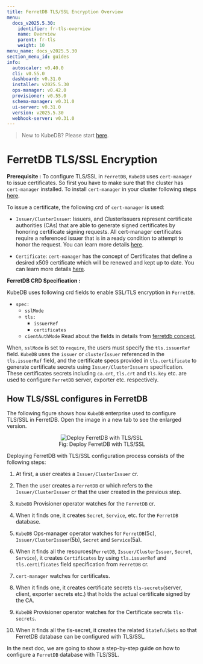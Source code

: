 ```yaml
---
title: FerretDB TLS/SSL Encryption Overview
menu:
  docs_v2025.5.30:
    identifier: fr-tls-overview
    name: Overview
    parent: fr-tls
    weight: 10
menu_name: docs_v2025.5.30
section_menu_id: guides
info:
  autoscaler: v0.40.0
  cli: v0.55.0
  dashboard: v0.31.0
  installer: v2025.5.30
  ops-manager: v0.42.0
  provisioner: v0.55.0
  schema-manager: v0.31.0
  ui-server: v0.31.0
  version: v2025.5.30
  webhook-server: v0.31.0
---
```


> New to KubeDB? Please start [here](/docs/v2025.5.30/README).

# FerretDB TLS/SSL Encryption

**Prerequisite :** To configure TLS/SSL in `FerretDB`, `KubeDB` uses `cert-manager` to issue certificates. So first you have to make sure that the cluster has `cert-manager` installed. To install `cert-manager` in your cluster following steps [here](https://cert-manager.io/docs/installation/kubernetes/).

To issue a certificate, the following crd of `cert-manager` is used:

- `Issuer/ClusterIssuer`: Issuers, and ClusterIssuers represent certificate authorities (CAs) that are able to generate signed certificates by honoring certificate signing requests. All cert-manager certificates require a referenced issuer that is in a ready condition to attempt to honor the request. You can learn more details [here](https://cert-manager.io/docs/concepts/issuer/).

- `Certificate`: `cert-manager` has the concept of Certificates that define a desired x509 certificate which will be renewed and kept up to date. You can learn more details [here](https://cert-manager.io/docs/concepts/certificate/).

**FerretDB CRD Specification :**

KubeDB uses following crd fields to enable SSL/TLS encryption in `FerretDB`.

- `spec:`
    - `sslMode`
    - `tls:`
        - `issuerRef`
        - `certificates`
    - `cientAuthMode`
      Read about the fields in details from [ferretdb concept](/docs/v2025.5.30/guides/ferretdb/concepts/ferretdb),

When, `sslMode` is set to `require`, the users must specify the `tls.issuerRef` field. `KubeDB` uses the `issuer` or `clusterIssuer` referenced in the `tls.issuerRef` field, and the certificate specs provided in `tls.certificate` to generate certificate secrets using `Issuer/ClusterIssuers` specification. These certificates secrets including `ca.crt`, `tls.crt` and `tls.key` etc. are used to configure `FerretDB` server, exporter etc. respectively.

## How TLS/SSL configures in FerretDB

The following figure shows how `KubeDB` enterprise used to configure TLS/SSL in FerretDB. Open the image in a new tab to see the enlarged version.

<figure align="center">
<img alt="Deploy FerretDB with TLS/SSL" src="/docs/v2025.5.30/images/ferretdb/fr-tls.svg">
<figcaption align="center">Fig: Deploy FerretDB with TLS/SSL</figcaption>
</figure>

Deploying FerretDB with TLS/SSL configuration process consists of the following steps:

1. At first, a user creates a `Issuer/ClusterIssuer` cr.

2. Then the user creates a `FerretDB` cr which refers to the `Issuer/ClusterIssuer` cr that the user created in the previous step.

3. `KubeDB` Provisioner  operator watches for the `FerretDB` cr.

4. When it finds one, it creates `Secret`, `Service`, etc. for the `FerretDB` database.

5. `KubeDB` Ops-manager operator watches for `FerretDB`(5c), `Issuer/ClusterIssuer`(5b), `Secret` and `Service`(5a).

6. When it finds all the resources(`FerretDB`, `Issuer/ClusterIssuer`, `Secret`, `Service`), it creates `Certificates` by using `tls.issuerRef` and `tls.certificates` field specification from `FerretDB` cr.

7. `cert-manager` watches for certificates.

8. When it finds one, it creates certificate secrets `tls-secrets`(server, client, exporter secrets etc.) that holds the actual certificate signed by the CA.

9. `KubeDB` Provisioner  operator watches for the Certificate secrets `tls-secrets`.

10. When it finds all the tls-secret, it creates the related `StatefulSets` so that FerretDB database can be configured with TLS/SSL.

In the next doc, we are going to show a step-by-step guide on how to configure a `FerretDB` database with TLS/SSL.